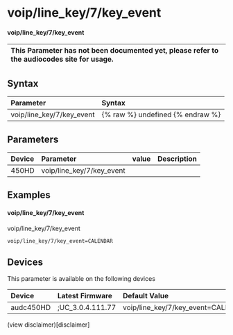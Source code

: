 ﻿---
description: voip/line_key/7/key_event
search: false
---

# voip/line_key/7/key_event

#### voip/line_key/7/key_event


| This Parameter has not been documented yet, please refer to the audiocodes site for usage.  |
| :--- |

## Syntax
| Parameter | Syntax |
| :--- | :--- |
|voip/line_key/7/key_event | {% raw %} undefined {% endraw %} |

## Parameters
|Device|Parameter|value|Description|
|:---|:---|:---|:---|
| 450HD | voip/line_key/7/key_event |  |  |

## Examples
#### voip/line_key/7/key_event

voip/line_key/7/key_event

```
voip/line_key/7/key_event=CALENDAR
```

## Devices
This parameter is available on the following devices

| Device | Latest Firmware | Default Value |
|:---|:---|:---|
| audc450HD | ;UC_3.0.4.111.77 | voip/line_key/7/key_event=CALENDAR 

(view disclaimer)[disclaimer]
